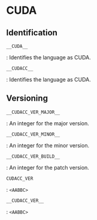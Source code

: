 # CUDA

## Identification

`__CUDA__`

:   Identifies the language as CUDA.

`__CUDACC__`

:   Identifies the language as CUDA.

## Versioning

`__CUDACC_VER_MAJOR__`

:   An integer for the major version.

`__CUDACC_VER_MINOR__`

:   An integer for the minor version.

`__CUDACC_VER_BUILD__`

:   An integer for the patch version.

`CUDACC_VER`

:   `<AABBC>`

`__CUDACC_VER__`

:   `<AABBC>`
